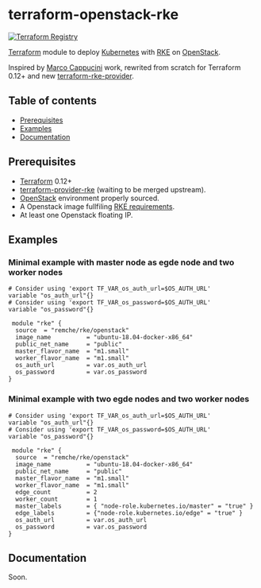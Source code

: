 # terraform-openstack-rke

[![Terraform Registry](https://img.shields.io/badge/terraform-registry-blue.svg)](https://registry.terraform.io/modules/remche/rke/openstack)

[Terraform](https://www.terraform.io/) module to deploy [Kubernetes](https://kubernetes.io) with [RKE](https://rancher.com/docs/rke/latest/en/) on [OpenStack](https://www.openstack.org/).

Inspired by [Marco Cappucini](https://github.com/mcapuccini/terraform-openstack-rke) work, rewrited from scratch for Terraform 0.12+ and new [terraform-rke-provider](https://github.com/rancher/terraform-provider-rke).

## Table of contents
- [Prerequisites](#prerequisites)
- [Examples](#examples)
- [Documentation](#documentation)

## Prerequisites

- [Terraform](https://www.terraform.io/) 0.12+
- [terraform-provider-rke](https://github.com/rawmind0/terraform-provider-rke) (waiting to be merged upstream).
- [OpenStack](https://docs.openstack.org/zh_CN/user-guide/common/cli-set-environment-variables-using-openstack-rc.html) environment properly sourced.
- A Openstack image fullfiling [RKE requirements](https://rancher.com/docs/rke/latest/en/os/).
- At least one Openstack floating IP.

## Examples
### Minimal example with master node as egde node and two worker nodes

```hcl
# Consider using 'export TF_VAR_os_auth_url=$OS_AUTH_URL'
variable "os_auth_url"{}
# Consider using 'export TF_VAR_os_password=$OS_AUTH_URL'
variable "os_password"{}

 module "rke" {
  source  = "remche/rke/openstack"
  image_name          = "ubuntu-18.04-docker-x86_64"
  public_net_name     = "public"
  master_flavor_name  = "m1.small"
  worker_flavor_name  = "m1.small"
  os_auth_url         = var.os_auth_url
  os_password         = var.os_password
}
```

###  Minimal example with two egde nodes and two worker nodes

```hcl
# Consider using 'export TF_VAR_os_auth_url=$OS_AUTH_URL'
variable "os_auth_url"{}
# Consider using 'export TF_VAR_os_password=$OS_AUTH_URL'
variable "os_password"{}

 module "rke" {
  source  = "remche/rke/openstack"
  image_name          = "ubuntu-18.04-docker-x86_64"
  public_net_name     = "public"
  master_flavor_name  = "m1.small"
  worker_flavor_name  = "m1.small"
  edge_count          = 2
  worker_count        = 1
  master_labels       = { "node-role.kubernetes.io/master" = "true" }
  edge_labels         = {"node-role.kubernetes.io/edge" = "true" }
  os_auth_url         = var.os_auth_url
  os_password         = var.os_password
}
```

## Documentation

Soon.
